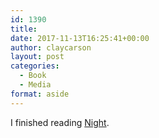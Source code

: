 ```yaml
---
id: 1390
title: 
date: 2017-11-13T16:25:41+00:00
author: claycarson
layout: post
categories: 
  - Book
  - Media
format: aside
---
```

I finished reading [Night](https://www.amazon.com/Night-Trilogy-Elie-Wiesel-ebook/dp/B0071VUXXA).<!--more-->